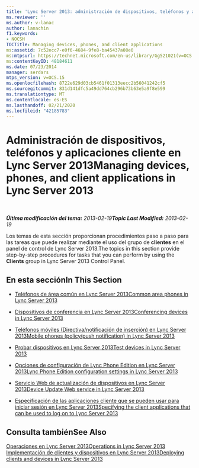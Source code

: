 ```yaml
---
title: 'Lync Server 2013: administración de dispositivos, teléfonos y aplicaciones cliente'
ms.reviewer: ''
ms.author: v-lanac
author: lanachin
f1.keywords:
- NOCSH
TOCTitle: Managing devices, phones, and client applications
ms:assetid: 7c52ecc7-e0f6-4684-9fe8-ba45437a08e0
ms:mtpsurl: https://technet.microsoft.com/en-us/library/Gg521021(v=OCS.15)
ms:contentKeyID: 48184611
ms.date: 07/23/2014
manager: serdars
mtps_version: v=OCS.15
ms.openlocfilehash: 8722e629d03cb5461f01313eecc2b56041242cf5
ms.sourcegitcommit: 831d141dfc5a49dd764cb296b73b63e5a9f8e599
ms.translationtype: MT
ms.contentlocale: es-ES
ms.lasthandoff: 02/21/2020
ms.locfileid: "42185783"
---
```

<div data-xmlns="http://www.w3.org/1999/xhtml">

<div class="topic" data-xmlns="http://www.w3.org/1999/xhtml" data-msxsl="urn:schemas-microsoft-com:xslt" data-cs="https://msdn.microsoft.com/">

<div data-asp="https://msdn2.microsoft.com/asp">

# <a name="managing-devices-phones-and-client-applications-in-lync-server-2013"></a><span data-ttu-id="7027a-102">Administración de dispositivos, teléfonos y aplicaciones cliente en Lync Server 2013</span><span class="sxs-lookup"><span data-stu-id="7027a-102">Managing devices, phones, and client applications in Lync Server 2013</span></span>

</div>

<div id="mainSection">

<div id="mainBody">

<span> </span>

<span data-ttu-id="7027a-103">_**Última modificación del tema:** 2013-02-19_</span><span class="sxs-lookup"><span data-stu-id="7027a-103">_**Topic Last Modified:** 2013-02-19_</span></span>

<span data-ttu-id="7027a-104">Los temas de esta sección proporcionan procedimientos paso a paso para las tareas que puede realizar mediante el uso del grupo de **clientes** en el panel de control de Lync Server 2013.</span><span class="sxs-lookup"><span data-stu-id="7027a-104">The topics in this section provide step-by-step procedures for tasks that you can perform by using the **Clients** group in Lync Server 2013 Control Panel.</span></span>

<div>

## <a name="in-this-section"></a><span data-ttu-id="7027a-105">En esta sección</span><span class="sxs-lookup"><span data-stu-id="7027a-105">In This Section</span></span>

  - [<span data-ttu-id="7027a-106">Teléfonos de área común en Lync Server 2013</span><span class="sxs-lookup"><span data-stu-id="7027a-106">Common area phones in Lync Server 2013</span></span>](lync-server-2013-common-area-phones.md)

  - [<span data-ttu-id="7027a-107">Dispositivos de conferencia en Lync Server 2013</span><span class="sxs-lookup"><span data-stu-id="7027a-107">Conferencing devices in Lync Server 2013</span></span>](lync-server-2013-conferencing-devices.md)

  - [<span data-ttu-id="7027a-108">Teléfonos móviles (Directiva/notificación de inserción) en Lync Server 2013</span><span class="sxs-lookup"><span data-stu-id="7027a-108">Mobile phones (policy/push notification) in Lync Server 2013</span></span>](lync-server-2013-mobile-phones-policy-push-notification.md)

  - [<span data-ttu-id="7027a-109">Probar dispositivos en Lync Server 2013</span><span class="sxs-lookup"><span data-stu-id="7027a-109">Test devices in Lync Server 2013</span></span>](lync-server-2013-test-devices.md)

  - [<span data-ttu-id="7027a-110">Opciones de configuración de Lync Phone Edition en Lync Server 2013</span><span class="sxs-lookup"><span data-stu-id="7027a-110">Lync Phone Edition configuration settings in Lync Server 2013</span></span>](lync-server-2013-lync-phone-edition-configuration-settings.md)

  - [<span data-ttu-id="7027a-111">Servicio Web de actualización de dispositivos en Lync Server 2013</span><span class="sxs-lookup"><span data-stu-id="7027a-111">Device Update Web service in Lync Server 2013</span></span>](lync-server-2013-device-update-web-service.md)

  - [<span data-ttu-id="7027a-112">Especificación de las aplicaciones cliente que se pueden usar para iniciar sesión en Lync Server 2013</span><span class="sxs-lookup"><span data-stu-id="7027a-112">Specifying the client applications that can be used to log on to Lync Server 2013</span></span>](lync-server-2013-specifying-the-client-applications-that-can-be-used-to-log-on-to-lync-server-2013.md)

</div>

<div>

## <a name="see-also"></a><span data-ttu-id="7027a-113">Consulta también</span><span class="sxs-lookup"><span data-stu-id="7027a-113">See Also</span></span>


[<span data-ttu-id="7027a-114">Operaciones en Lync Server 2013</span><span class="sxs-lookup"><span data-stu-id="7027a-114">Operations in Lync Server 2013</span></span>](lync-server-2013-operations.md)  
[<span data-ttu-id="7027a-115">Implementación de clientes y dispositivos en Lync Server 2013</span><span class="sxs-lookup"><span data-stu-id="7027a-115">Deploying clients and devices in Lync Server 2013</span></span>](lync-server-2013-deploying-clients-and-devices.md)  
  

</div>

</div>

<span> </span>

</div>

</div>

</div>

